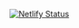 [![Netlify Status](https://api.netlify.com/api/v1/badges/2d5dade6-9da5-4c0b-ba3c-9d630c9fd6f1/deploy-status)](https://app.netlify.com/sites/walidnurudin/deploys)
